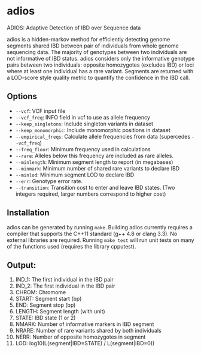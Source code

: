 # adios
ADIOS: Adaptive Detection of IBD over Sequence data

adios is a hidden-markov method for efficiently detecting genome segments shared IBD between pair of individuals from whole genome sequencing data.
The majority of genotypes between two individuals are not informative of IBD status. 
adios considers only the informative genotype pairs between two individuals: opposite homozygotes (excludes IBD) or loci where at least one individual has a rare variant.
Segments are returned with a LOD-score style quality metric to quantify the confidence in the IBD call.

## Options
+ `--vcf`: VCF input file
+ `--vcf_freq`: INFO field in vcf to use as allele frequency
+ `--keep_singletons`: Include singleton variants in dataset
+ `--keep_monomorphic`: Include monomorphic positions in dataset
+ `--empirical_freqs`: Calculate allele frequencies from data (supercedes `--vcf_freq`)
+ `--freq_floor`: Minimum frequency used in calculations
+ `--rare`: Alleles below this frequency are included as rare alleles.
+ `--minlength`: Minimum segment length to report (in megabases)
+ `--minmark`: Minimum number of shared rare variants to declare IBD
+ `--minlod`: Minimum segment LOD to declare IBD
+ `--err`: Genotype error rate.
+ `--transition`: Transition cost to enter and leave IBD states. (Two integers required, larger numbers correspond to higher cost)


## Installation 
adios can be generated by running `make`. Building adios currently requires a compiler that supports the C++11 standard (g++ 4.8 or clang 3.3). 
No external libraries are required. Running `make test` will run unit tests on many of the functions used (requires the library cpputest).

## Output:

1. IND_1: The first individual in the IBD pair 
2. IND_2: The first individual in the IBD pair
3. CHROM: Chromome
4. START: Segment start (bp)
5. END: Segment stop (bp)
6. LENGTH: Segment length (with unit)
7. STATE: IBD state (1 or 2)
8. NMARK: Number of informative markers in IBD segment
9. NRARE: Number of rare variants shared by both individuals 
10. NERR: Number of opposite homozygotes in segment
11. LOD: log10(L(segment|IBD=STATE) / L(segment|IBD=0)) 
